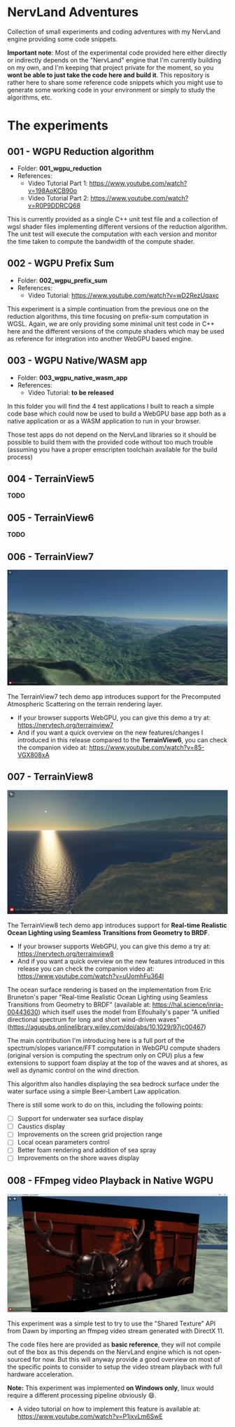 # NervLand Adventures

Collection of small experiments and coding adventures with my NervLand engine providing some code snippets.

**Important note**: Most of the experimental code provided here either directly or indirectly depends on the "NervLand" engine that I'm currently building on my own, and I'm keeping that project private for the moment, so you **wont be able to just take the code here and build it**. This repository is rather here to share some reference code snippets which you might use to generate some working code in your environment or simply to study the algorithms, etc.

# The experiments

## 001 - WGPU Reduction algorithm

- Folder: **001_wgpu_reduction**
- References:
  - Video Tutorial Part 1: https://www.youtube.com/watch?v=198AoKCB90o
  - Video Tutorial Part 2: https://www.youtube.com/watch?v=R0P9DDRCQ68

This is currently provided as a single C++ unit test file and a collection of wgsl shader files implementing different versions of the reduction algorithm. The unit test will execute the computation with each version and monitor the time taken to compute the bandwidth of the compute shader.

## 002 - WGPU Prefix Sum

- Folder: **002_wgpu_prefix_sum**
- References:
  - Video Tutorial: https://www.youtube.com/watch?v=wD2RezUqaxc

This experiment is a simple continuation from the previous one on the reduction algorithms, this time focusing on prefix-sum computation in WGSL. Again, we are only providing some minimal unit test code in C++ here and the different versions of the compute shaders which may be used as reference for integration into another WebGPU based engine.

## 003 - WGPU Native/WASM app

- Folder: **003_wgpu_native_wasm_app**
- References:
  - Video Tutorial: **to be released**

In this folder you will find the 4 test applications I built to reach a simple code base which could now be used to build a WebGPU base app both as a native application or as a WASM application to run in your browser.

Those test apps do not depend on the NervLand libraries so it should be possible to build them with the provided code without too much trouble (assuming you have a proper emscripten toolchain available for the build process)

## 004 - TerrainView5

**TODO**

## 005 - TerrainView6

**TODO**

## 006 - TerrainView7

![TerrainView7](experiments/006_terrainview7/terrainview7_preview.png)

The TerrainView7 tech demo app introduces support for the Precomputed Atmospheric Scattering on the terrain rendering layer.

- If your browser supports WebGPU, you can give this demo a try at: https://nervtech.org/terrainview7
- And if you want a quick overview on the new features/changes I introduced in this release compared to the **TerrainView6**, you can check the companion video at: https://www.youtube.com/watch?v=85-VGX808xA

## 007 - TerrainView8

![TerrainView8](experiments/007_terrainview8/terrainview8_preview.png)

The TerrainView8 tech demo app introduces support for **Real-time Realistic Ocean Lighting using Seamless Transitions from Geometry to BRDF**.

- If your browser supports WebGPU, you can give this demo a try at: https://nervtech.org/terrainview8
- And if you want a quick overview on the new features introduced in this release you can check the companion video at: https://www.youtube.com/watch?v=uUomhFu364I

The ocean surface rendering is based on the implementation from Eric Bruneton's paper "Real-time Realistic Ocean Lighting using Seamless Transitions from Geometry to BRDF" (available at: https://hal.science/inria-00443630) which itself uses the model from Elfouhaily's paper "A unified directional spectrum for long and short wind-driven waves" (https://agupubs.onlinelibrary.wiley.com/doi/abs/10.1029/97jc00467)

The main contribution I'm introducing here is a full port of the spectrum/slopes variance/FFT computation in WebGPU compute shaders (original version is computing the spectrum only on CPU) plus a few extensions to support foam display at the top of the waves and at shores, as well as dynamic control on the wind direction.

This algorithm also handles displaying the sea bedrock surface under the water surface using a simple Beer-Lambert Law application.

There is still some work to do on this, including the following points:

- [ ] Support for underwater sea surface display
- [ ] Caustics display
- [ ] Improvements on the screen grid projection range
- [ ] Local ocean parameters control
- [ ] Better foam rendering and addition of sea spray
- [ ] Improvements on the shore waves display

## 008 - FFmpeg video Playback in Native WGPU

![FFmpeg Playback](experiments/008_ffmpeg_video_playback/ffmpeg_video_in_nervland.png)

This experiment was a simple test to try to use the "Shared Texture" API from Dawn by importing an ffmpeg video stream generated with DirectX 11.

The code files here are provided as **basic reference**, they will not compile out of the box as this depends on the NervLand engine which is not open-sourced for now. But this will anyway provide a good overview on most of the specific points to consider to setup the video stream playback with full hardware acceleration.

**Note:** This experiment was implemented **on Windows only**, linux would require a different processing pipeline obviously 😄.

- A video tutorial on how to implement this feature is available at: https://www.youtube.com/watch?v=P1jxvLm6SwE
